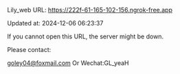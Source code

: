 Lily_web URL: https://222f-61-165-102-156.ngrok-free.app

Updated at: 2024-12-06 06:23:37

If you cannot open this URL, the server might be down.

Please contact: 

goley04@foxmail.com Or Wechat:GL_yeaH